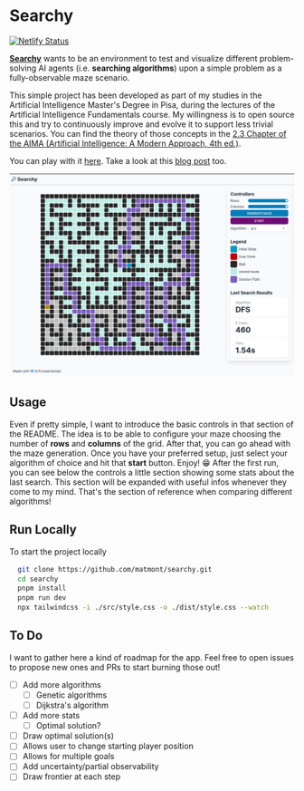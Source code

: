 # Searchy

[![Netlify Status](https://api.netlify.com/api/v1/badges/8f76a1ae-2e30-4ee5-8f86-b2332797cbb6/deploy-status)](https://app.netlify.com/sites/searchy-aif/deploys)

[**Searchy**](https://searchy-aif.netlify.app/) wants to be an environment to test and visualize different problem-solving AI agents (i.e.
**searching algorithms**) upon a simple problem as a fully-observable maze scenario.

This simple project has been developed as part of my studies in the Artificial Intelligence Master's Degree in Pisa, during the lectures of the Artificial Intelligence Fundamentals course. My willingness is to open source this and try to continuously improve and evolve it to support less trivial scenarios. You can find the theory of those concepts in the [2.3 Chapter of the AIMA (Artificial Intelligence: A Modern Approach, 4th ed.)](https://aima.cs.berkeley.edu/).

You can play with it [here](https://searchy-aif.netlify.app/). Take a look at this [blog post](https://mmont.dev/blog/problem-solving-agents) too.

![Searchy Screenshot](public/media/searchy-screenshot.png)

## Usage

Even if pretty simple, I want to introduce the basic controls in that section of the README. The idea is to be able to configure your maze choosing the number of **rows** and **columns** of the grid. After that, you can go ahead with the maze generation. Once you have your preferred setup, just select your algorithm of choice and hit that **start** button. Enjoy! 😁
After the first run, you can see below the controls a little section showing some stats about the last search. This section will be expanded with useful infos whenever they come to my mind. That's the section of reference when comparing different algorithms!

## Run Locally

To start the project locally

```bash
  git clone https://github.com/matmont/searchy.git
  cd searchy
  pnpm install
  pnpm run dev
  npx tailwindcss -i ./src/style.css -o ./dist/style.css --watch
```

## To Do

I want to gather here a kind of roadmap for the app. Feel free to open issues to propose new ones and PRs to start burning those out!

- [ ] Add more algorithms
  - [ ] Genetic algorithms
  - [ ] Dijkstra's algorithm
- [ ] Add more stats
  - [ ] Optimal solution?
- [ ] Draw optimal solution(s)
- [ ] Allows user to change starting player position
- [ ] Allows for multiple goals
- [ ] Add uncertainty/partial observability
- [ ] Draw frontier at each step
